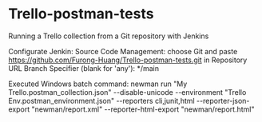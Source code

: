 # Trello-postman-tests

Running a Trello collection from a Git repository with Jenkins

Configurate Jenkin:
Source Code Management: choose Git and paste https://github.com/Furong-Huang/Trello-postman-tests.git in Repository URL
Branch Specifier (blank for 'any'): */main

Executed Windows batch command:
newman run "My Trello.postman_collection.json" --disable-unicode --environment "Trello Env.postman_environment.json" --reporters cli,junit,html --reporter-json-export "newman/report.xml" --reporter-html-export "newman/report.html"

